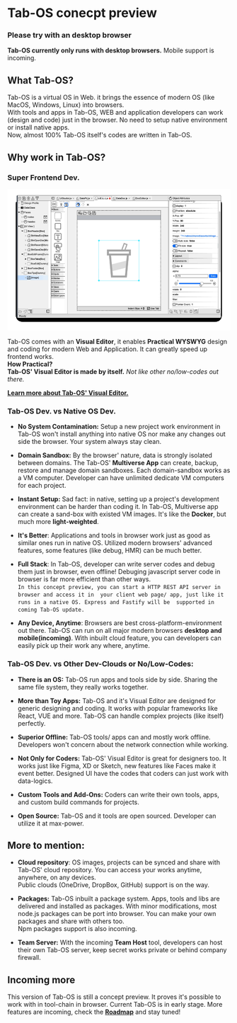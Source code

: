 # Tab-OS conecpt preview

### Please try with an desktop browser
**Tab-OS currently only runs with desktop browsers.** Mobile support is incoming.   

## What Tab-OS?
Tab-OS is a virtual OS in Web.  it brings the essence of modern OS (like MacOS, Windows, Linux) into browsers.  
With tools and apps in Tab-OS, WEB and application developers can work (design and code) just in the browser. No need to setup native environment or install native apps.   
Now, almost 100% Tab-OS itself's codes are written in Tab-OS.  
  
## Why work in Tab-OS?

### Super Frontend Dev.
![editor](assets/editor.gif)  

Tab-OS comes with an **Visual Editor**, it enables **Practical WYSWYG** design and coding 
for modern Web and Application. It can greatly speed up frontend works.  
**How Practical?**  
**Tab-OS' Visual Editor is made by itself.** _Not like other no/low-codes out there._ 
  
[**Learn more about Tab-OS' Visual Editor.**](veditor/veditor.md)   


### Tab-OS Dev. vs Native OS Dev.
- **No System Contamination:** Setup a new project work environment in Tab-OS won't install 
anything into native OS nor make any changes out side the browser. Your system always 
stay clean. 

- **Domain Sandbox:** By the browser' nature, data is strongly isolated between domains. 
The Tab-OS' **Multiverse App** can create, backup, restore and manage domain sandboxes. 
Each domain-sandbox works as a VM computer. Developer can have unlimited dedicate VM 
computers for each project.  

- **Instant Setup:** Sad fact: in native, setting up a project's development environment can 
be harder than coding it. In Tab-OS, Multiverse app can create a sand-box with existed VM 
images. It's like the **Docker**, but much more **light-weighted**.

- **It's Better**: Applications and tools in browser work just as good as similar ones run in 
native OS. Utilized modern browsers' advanced features, some features (like debug, HMR) can be 
much better.

- **Full Stack**: In Tab-OS, developer can write server codes and debug them just in browser, even 
offline! Debuging javascript server code in browser is far more efficient than other ways.   
`In this concept preview, you can start a HTTP REST API server in browser and access it in 
your client web page/ app, just like it runs in a native OS. Express and Fastify will be 
supported in coming Tab-OS update.`

- **Any Device, Anytime**: Browsers are best cross-platform-environment out there. Tab-OS can 
run on all major modern browsers **desktop and mobile(incoming)**. With inbuilt cloud feature, you can 
developers can easily pick up their work any where, anytime. 

### Tab-OS Dev. vs Other Dev-Clouds or No/Low-Codes: 
- **There is an OS:** Tab-OS run apps and tools side by side. Sharing the same file system, 
they really works together. 

- **More than Toy Apps:** Tab-OS and it's Visual Editor are designed for generic designing and coding. It works with
popular frameworks like React, VUE and more. Tab-OS can handle complex projects (like 
itself) perfectly.

- **Superior Offline:** Tab-OS tools/ apps can and mostly work offline. Developers won't 
concern about the network connection while working. 

- **Not Only for Coders:** Tab-OS' Visual Editor is great for designers too. It works just like
Figma, XD or Sketch, new features like Faces make it event better. Designed UI have the codes that
coders can just work with data-logics. 

- **Custom Tools and Add-Ons:** Coders can write their own tools, apps, and custom 
build commands for projects.

- **Open Source:** Tab-OS and it tools are open sourced. Developer can utilize it at max-power.

## More to mention:
- **Cloud repository**: OS images, projects can be synced and share with Tab-OS' cloud repository. You can access your works anytime, anywhere, on any devices.  
Public clouds (OneDrive, DropBox, GitHub) support is on the way.

- **Packages:** Tab-OS inbuilt a package system. Apps, tools and libs are delivered and installed as packages. With minor modifications, most node.js packages can be port into browser. 
You can make your own packages and share with others too.  
Npm packages support is also incoming.  


- **Team Server:** With the incoming **Team Host** tool, developers can host their own Tab-OS 
server, keep secret works private or behind company firewall.

## Incoming more
This version of Tab-OS is still a concept preview. It proves it's possible to work with in tool-chain in browser. 
Current Tab-OS is in early stage. More features are incoming, check the [**Roadmap**](roadmap.md)  and stay tuned!
